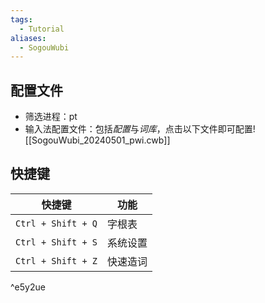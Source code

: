 ```yaml
---
tags:
  - Tutorial
aliases:
  - SogouWubi
---
```

## 配置文件
- 筛选进程：pt 
- 输入法配置文件：包括*配置*与*词库*，点击以下文件即可配置![[SogouWubi_20240501_pwi.cwb]]
## 快捷键

| 快捷键                | 功能   |
| ------------------ | ---- |
| `Ctrl + Shift + Q` | 字根表  |
| `Ctrl + Shift + S` | 系统设置 |
| `Ctrl + Shift + Z` | 快速造词 |

^e5y2ue